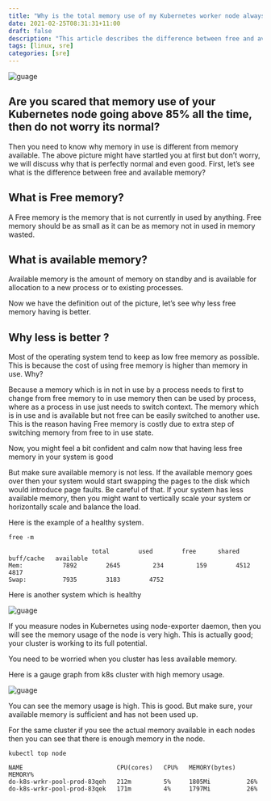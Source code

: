 ```yaml
---
title: "Why is the total memory use of my Kubernetes worker node always above 90%?"
date: 2021-02-25T08:31:31+11:00
draft: false
description: "This article describes the difference between free and available memory and why you should not be worried when you K8s cluster node memory usage is always high."
tags: [linux, sre]
categories: [sre]
---
```


![guage](/img/guage.png)

## Are you scared that memory use of your Kubernetes node going above 85% all the time, then do not worry its normal? 

Then you need to know why memory in use is different from memory available. The above picture might have startled you at first but don’t worry, we will discuss why that is perfectly normal and even good. First, let’s see what is the difference between free and available memory?

## What is Free memory?

A Free memory is the memory that is not currently in used by anything. Free memory should be as small as it can be as memory not in used in memory wasted. 

## What is available memory?

Available memory is the amount of memory on standby and is available for allocation to a new process or to existing processes.

Now we have the definition out of the picture, let’s see why less free memory having is better.

## Why less is better ?

Most of the operating system tend to keep as low free memory as possible. This is because the cost of using free memory is higher than memory in use. Why?


Because a memory which is in not in use by a process needs to first to change from free memory to in use memory then can be used by process, where as a process in use just needs to switch context. The memory which is in use and is available but not free can be easily switched to another use. This is the reason having Free memory is costly due to extra step of switching memory from free to in use state.

Now, you might feel a bit confident and calm now that having less free memory in your system is good

But make sure available memory is not less. If the available memory goes over then your system would start swapping the pages to the disk which would introduce page faults. Be careful of that. If your system has less available memory, then you might want to vertically scale your system or horizontally scale and balance the load.

Here is the example of a healthy system. 

```
free -m

                       total        used        free      shared  buff/cache   available
Mem:           7892        2645         234         159        4512          4817
Swap:          7935        3183        4752
```

Here is another system which is healthy

![guage](/img/linechart.png)

If you measure nodes in Kubernetes using node-exporter daemon, then you will see the memory usage of the node is very high. This is actually good; your cluster is working to its full potential.

You need to be worried when you cluster has less available memory. 

Here is a gauge graph from k8s cluster with high memory usage.

![guage](/img/guage.png)

You can see the memory usage is high. This is good. But make sure, your available memory is sufficient and has not been used up.

For the same cluster if you see the actual memory available in each nodes then you can see that there is enough memory in the node.

```
kubectl top node                                                                                                                                                        

NAME                          CPU(cores)   CPU%   MEMORY(bytes)   MEMORY%   
do-k8s-wrkr-pool-prod-83qeh   212m         5%     1805Mi          26%       
do-k8s-wrkr-pool-prod-83qek   171m         4%     1797Mi          26%    
```